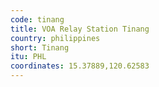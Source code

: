 ```yaml
---
code: tinang
title: VOA Relay Station Tinang
country: philippines
short: Tinang
itu: PHL
coordinates: 15.37889,120.62583
---
```

